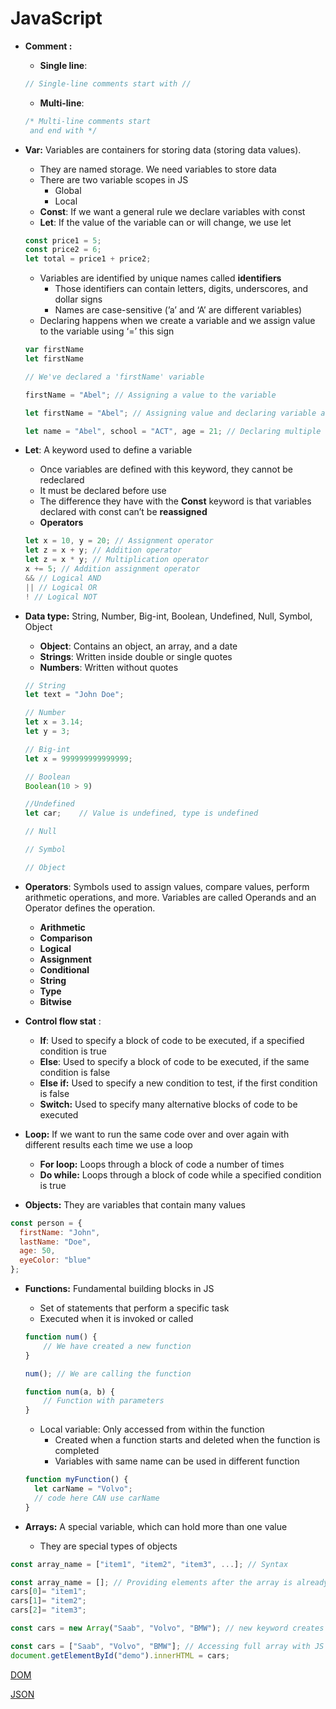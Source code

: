 # JavaScript

- **Comment :**
    - **Single line**:
    
    ```jsx
    // Single-line comments start with //
    ```
    
    - **Multi-line**:
    
    ```jsx
    /* Multi-line comments start
     and end with */ 
    ```
    
- **Var:** Variables are containers for storing data (storing data values).
    - They are named storage. We need variables to store data
    - There are two variable scopes in JS
        - Global
        - Local
    - **Const**: If we want a general rule we declare variables with const
    - **Let**: If the value of the variable can or will change, we use let
    
    ```jsx
    const price1 = 5;
    const price2 = 6;
    let total = price1 + price2;
    ```
    
    - Variables are identified by unique names called **identifiers**
        - Those identifiers can contain letters, digits, underscores, and dollar signs
        - Names are case-sensitive (’a’ and ‘A’ are different variables)
    - Declaring happens when we create a variable and we assign value to the variable using ‘=’ this sign
    
    ```jsx
    var firstName
    let firstName
    
    // We've declared a 'firstName' variable
    
    firstName = "Abel"; // Assigning a value to the variable
    
    let firstName = "Abel"; // Assigning value and declaring variable at the same time
    
    let name = "Abel", school = "ACT", age = 21; // Declaring multiple variables at once
    ```
    
- **Let**: A keyword used to define a variable
    - Once variables are defined with this keyword, they cannot be redeclared
    - It must be declared before use
    - The difference they have with the **Const** keyword is that variables declared with const can’t be **reassigned**
    - **Operators**
    
    ```jsx
    let x = 10, y = 20; // Assignment operator
    let z = x + y; // Addition operator
    let z = x * y; // Multiplication operator
    x += 5; // Addition assignment operator
    && // Logical AND
    || // Logical OR
    ! // Logical NOT
    ```
    
- **Data type:** String, Number, Big-int, Boolean, Undefined, Null, Symbol, Object
    - **Object**: Contains an object, an array, and a date
    - **Strings**: Written inside double or single quotes
    - **Numbers**: Written without quotes
    
    ```jsx
    // String
    let text = "John Doe";
    
    // Number
    let x = 3.14;
    let y = 3;
    
    // Big-int
    let x = 999999999999999;
    
    // Boolean
    Boolean(10 > 9)
    
    //Undefined
    let car;    // Value is undefined, type is undefined
    
    // Null
    
    // Symbol
    
    // Object
    ```
    
- **Operators**: Symbols used to assign values, compare values, perform arithmetic operations, and more. Variables are called Operands and an Operator defines the operation.
    - **Arithmetic**
    - **Comparison**
    - **Logical**
    - **Assignment**
    - **Conditional**
    - **String**
    - **Type**
    - **Bitwise**
- **Control flow stat** :
    - **If**: Used to specify a block of code to be executed, if a specified condition is true
    - **Else**: Used to specify a block of code to be executed, if the same condition is false
    - **Else if:** Used to specify a new condition to test, if the first condition is false
    - **Switch:** Used to specify many alternative blocks of code to be executed
- **Loop:** If we want to run the same code over and over again with different results each time we use a loop
    - **For loop:** Loops through a block of code a number of times
    - **Do while:** Loops through a block of code while a specified condition is true
- **Objects:** They are variables that contain many values

```jsx
const person = {
  firstName: "John",
  lastName: "Doe",
  age: 50,
  eyeColor: "blue"
};
```

- **Functions:** Fundamental building blocks in JS
    - Set of statements that perform a specific task
    - Executed when it is invoked or called
    
    ```jsx
    function num() {
    	// We have created a new function
    }
    
    num(); // We are calling the function
    
    function num(a, b) {
    	// Function with parameters
    }
    ```
    
    - Local variable: Only accessed from within the function
        - Created when a function starts and deleted when the function is completed
        - Variables with same name can be used in different function
    
    ```jsx
    function myFunction() {
      let carName = "Volvo";
      // code here CAN use carName
    }
    ```
    
- **Arrays:** A special variable, which can hold more than one value
    - They are special types of objects

```jsx
const array_name = ["item1", "item2", "item3", ...]; // Syntax

const array_name = []; // Providing elements after the array is already created
cars[0]= "item1";
cars[1]= "item2";
cars[2]= "item3";

const cars = new Array("Saab", "Volvo", "BMW"); // new keyword creates an array

const cars = ["Saab", "Volvo", "BMW"]; // Accessing full array with JS
document.getElementById("demo").innerHTML = cars;
```

[DOM](https://www.notion.so/DOM-6249e51986ba42478a8a4563f2381b94)

[JSON](https://www.notion.so/JSON-2e409d158af64a84a230047ad35864e1)